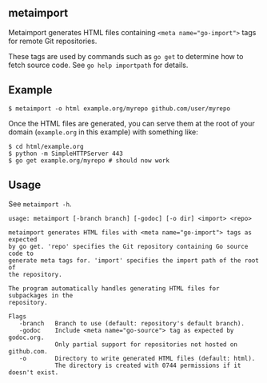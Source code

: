 ## metaimport

Metaimport generates HTML files containing `<meta name="go-import">`
tags for remote Git repositories. 

These tags are used by commands such as `go get` to determine how to fetch 
source code. See `go help importpath` for details.

## Example

```
$ metaimport -o html example.org/myrepo github.com/user/myrepo
```

Once the HTML files are generated, you can serve them at the root of your domain 
(`example.org` in this example) with something like:

```
$ cd html/example.org
$ python -m SimpleHTTPServer 443
$ go get example.org/myrepo # should now work
```

## Usage

See `metaimport -h`.

```
usage: metaimport [-branch branch] [-godoc] [-o dir] <import> <repo>

metaimport generates HTML files with <meta name="go-import"> tags as expected
by go get. 'repo' specifies the Git repository containing Go source code to
generate meta tags for. 'import' specifies the import path of the root of
the repository.

The program automatically handles generating HTML files for subpackages in the
repository.

Flags
   -branch   Branch to use (default: repository's default branch).
   -godoc    Include <meta name="go-source"> tag as expected by godoc.org.
             Only partial support for repositories not hosted on github.com.
   -o        Directory to write generated HTML files (default: html).
             The directory is created with 0744 permissions if it doesn't exist.
```
